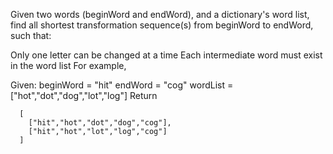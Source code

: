 Given two words (beginWord and endWord), and a dictionary's word list, find all shortest transformation sequence(s) from beginWord to endWord, such that:

Only one letter can be changed at a time
Each intermediate word must exist in the word list
For example,

Given:
beginWord = "hit"
endWord = "cog"
wordList = ["hot","dot","dog","lot","log"]
Return
```
  [
    ["hit","hot","dot","dog","cog"],
    ["hit","hot","lot","log","cog"]
  ]
```
